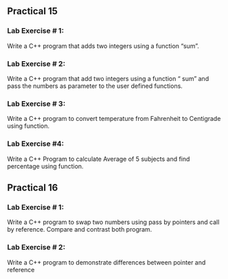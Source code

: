 ## Practical 15
### Lab Exercise # 1:
Write a C++ program that adds two integers using a function “sum”.
### Lab Exercise # 2:
Write a C++ program that add two integers using a function “ sum” and pass the numbers as parameter to the
user defined functions.
### Lab Exercise # 3:
Write a C++ program to convert temperature from Fahrenheit to Centigrade using function.
### Lab Exercise #4:
Write a C++ Program to calculate Average of 5 subjects and find percentage using function.

## Practical 16
### Lab Exercise # 1:
Write a C++ program to swap two numbers using pass by pointers and call by reference. Compare and
contrast both program.
### Lab Exercise # 2:
Write a C++ program to demonstrate differences between pointer and reference
